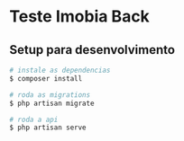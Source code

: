 # Teste Imobia Back

## Setup para desenvolvimento

```bash
# instale as dependencias
$ composer install

# roda as migrations
$ php artisan migrate

# roda a api
$ php artisan serve

```